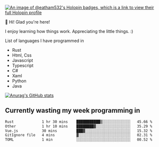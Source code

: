 [![An image of @eatham532's Holopin badges, which is a link to view their full Holopin profile](https://holopin.me/eatham532)](https://holopin.io/@eatham532)


👋 Hi! Glad you're here!

I enjoy learning how things work. Appreciating the little things. :)


List of languages I have programmed in
- Rust
- Html, Css
- Javascript
- Typescript
- C#
- Xaml
- Python
- Java

[![Anurag's GitHub stats](https://github-readme-stats.vercel.app/api?username=Eatham532&theme=dark)](https://github.com/anuraghazra/github-readme-stats)


## Currently wasting my week programming in
<!--START_SECTION:waka-->

```txt
Rust             1 hr 30 mins    ███████████▒░░░░░░░░░░░░░   45.66 %
Other            1 hr 10 mins    ████████▓░░░░░░░░░░░░░░░░   35.29 %
Vue.js           30 mins         ███▓░░░░░░░░░░░░░░░░░░░░░   15.32 %
GitIgnore file   4 mins          ▓░░░░░░░░░░░░░░░░░░░░░░░░   02.31 %
TOML             1 min           ░░░░░░░░░░░░░░░░░░░░░░░░░   00.52 %
```

<!--END_SECTION:waka-->
